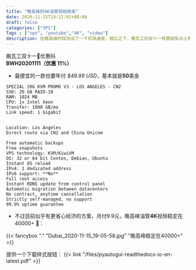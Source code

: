 ```yaml
---
title: "晚高峰的4K油管视频效率"
date: 2020-11-15T19:12:02+08:00
draft: false
categories: ["VPS"]
Tags : ["vps", "youtube","4K", "video"]
description: 在晚高峰时段测试了一下机场速度，相比之下，搬瓦工的双十一特惠就有点小贵了。
---
```

  

搬瓦工双十一🧧优惠码  
**BWH20201111（优惠 11%）**  
  

- 最便宜的一款也要年付 *$49.99 USD*，基本就是**50**美金
```plaintext
SPECIAL 20G KVM PROMO V3 - LOS ANGELES - CN2
SSD: 20 GB RAID-10
RAM: 1024 MB
CPU: 1x Intel Xeon
Transfer: 1000 GB/mo
Link speed: 1 Gigabit


Location: Los Angeles
Direct route via CN2 and China Unicom

Free automatic backups
Free snapshots
VPS technology: KVM/KiwiVM
OS: 32 or 64 bit Centos, Debian, Ubuntu
Instant OS reload
IPv4: 1 dedicated address
IPv6 support: **No**
Full root access
Instant RDNS update from control panel
Automatic migration between datacenters
No contract, anytime cancellation
Strictly self-managed, no support
99.9% uptime guarantee
```
  

- 不过目前似乎有更省心经济的方案，月付9.9元，晚高峰油管**4K**视频稳定在40000+  🥰：
  
{{< fancybox "." "Dubai_2020-11-15_19-05-58.jpg" "晚高峰稳定在40000+" >}}  
  



提供一个下载样式按钮：
{{< link "/files/pyautogui-readthedocs-io-en-latest.pdf" >}}